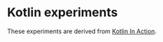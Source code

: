 # Kotlin experiments
These experiments are derived from [Kotlin In Action](https://www.manning.com/books/kotlin-in-action).
